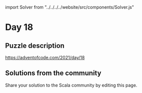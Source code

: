 import Solver from "../../../../website/src/components/Solver.js"

# Day 18

## Puzzle description

https://adventofcode.com/2021/day/18

## Solutions from the community

Share your solution to the Scala community by editing this page.
